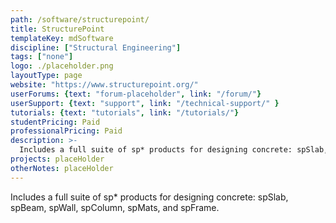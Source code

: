 ```yaml
---
path: /software/structurepoint/
title: StructurePoint
templateKey: mdSoftware
discipline: ["Structural Engineering"]
tags: ["none"]
logo: ./placeholder.png
layoutType: page
website: "https://www.structurepoint.org/"
userForums: {text: "forum-placeholder", link: "/forum/"}
userSupport: {text: "support", link: "/technical-support/" }
tutorials: {text: "tutorials", link: "/tutorials/"}
studentPricing: Paid
professionalPricing: Paid
description: >-
  Includes a full suite of sp* products for designing concrete: spSlab, spBeam, spWall, spColumn, spMats, and spFrame.
projects: placeHolder
otherNotes: placeHolder
---
```


Includes a full suite of sp* products for designing concrete: spSlab, spBeam, spWall, spColumn, spMats, and spFrame.
